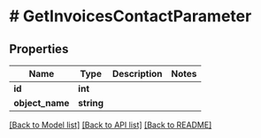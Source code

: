 # # GetInvoicesContactParameter

## Properties

Name | Type | Description | Notes
------------ | ------------- | ------------- | -------------
**id** | **int** |  |
**object_name** | **string** |  |

[[Back to Model list]](../../README.md#models) [[Back to API list]](../../README.md#endpoints) [[Back to README]](../../README.md)
